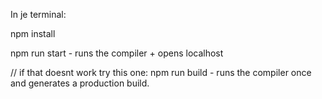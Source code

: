 In je terminal:

npm install

npm run start - runs the compiler + opens localhost


// if that doesnt work try this one:
npm run build - runs the compiler once and generates a production build.
